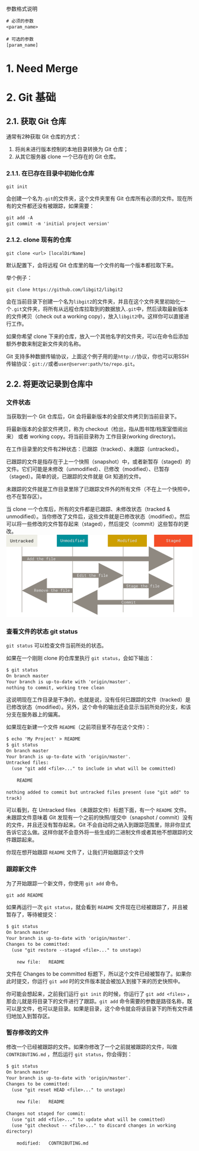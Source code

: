 参数格式说明
```shell
# 必须的参数
<param_name>

# 可选的参数
[param_name]
```

# 1. Need Merge

# 2. Git 基础

## 2.1. 获取 Git 仓库

通常有2种获取 Git 仓库的方式：
1. 将尚未进行版本控制的本地目录转换为 Git 仓库；
2. 从其它服务器 clone 一个已存在的 Git 仓库。

### 2.1.1. 在已存在目录中初始化仓库

```shell
git init
```

会创建一个名为`.git`的文件夹，这个文件夹里有 Git 仓库所有必须的文件。现在所有的文件都还没有被跟踪，如果需要：

```shell
git add -A
git commit -m 'initial project version'
```

### 2.1.2. clone 现有的仓库

```shell
git clone <url> [localDirName]
```
默认配置下，会将远程 Git 仓库里的每一个文件的每一个版本都拉取下来。

举个例子：
```shell
git clone https://github.com/libgit2/libgit2
```
会在当前目录下创建一个名为`libgit2`的文件夹，并且在这个文件夹里初始化一个`.git`文件夹，将所有从远程仓库拉取到的数据放入`.git`中，然后读取最新版本的文件拷贝（check out a working copy），放入`libgit2`中。这样你可以直接进行工作。

如果你希望 clone 下来的仓库，放入一个其他名字的文件夹，可以在命令后添加额外参数来制定新文件夹的名称。

Git 支持多种数据传输协议，上面这个例子用的是`http://`协议，你也可以用SSH传输协议：`git://`或者`user@server:path/to/repo.git`。

## 2.2. 将更改记录到仓库中

### 文件状态

当获取到一个 Git 仓库后，Git 会将最新版本的全部文件拷贝到当前目录下。

将最新版本的全部文件拷贝，称为 checkout（检出，指从图书馆/档案室借阅出来） 或者 working copy。将当前目录称为 工作目录(working directory)。

在工作目录里的文件有2种状态：已跟踪（tracked）、未跟踪（untracked）。

已跟踪的文件是指存在于上一个快照（snapshot）中，或者新暂存（staged）的文件。它们可能是未修改（unmodified）、已修改（modified）、已暂存（staged）。简单的说，已跟踪的文件就是 Git 知道的文件。

未跟踪的文件就是工作目录里除了已跟踪文件外的所有文件（不在上一个快照中，也不在暂存区）。

当 clone 一个仓库后，所有的文件都是已跟踪、未修改状态（tracked & unmodified）。当你修改了文件后，这些文件就是已修改状态（modified）。然后可以将一些修改的文件暂存起来（staged），然后提交（commit）这些暂存的更改。
![](lifecycle.png)

### 查看文件的状态 git status

`git status` 可以检查文件当前所处的状态。

如果在一个刚刚 clone 的仓库里执行 `git status`，会如下输出：

```shell
$ git status
On branch master
Your branch is up-to-date with 'origin/master'.
nothing to commit, working tree clean
```

这说明现在工作目录是干净的，也就是说，没有任何已跟踪的文件（tracked）是已修改状态（modified）。另外，这个命令的输出还会显示当前所处的分支，和该分支在服务器上的偏离。

如果现在新建一个文件 `README`（之前项目里不存在这个文件）：

```shell
$ echo 'My Project' > README
$ git status
On branch master
Your branch is up-to-date with 'origin/master'.
Untracked files:
  (use "git add <file>..." to include in what will be committed)

    README

nothing added to commit but untracked files present (use "git add" to track)
```

可以看到，在 Untracked files （未跟踪文件）标题下面，有一个 `README` 文件。未跟踪文件意味着 Git 发现有一个之前的快照/提交中（snapshot / commit）没有的文件，并且还没有暂存起来。Git 不会自动将之纳入到跟踪范围里，除非你显式告诉它这么做。这样你就不会意外将一些生成的二进制文件或者其他不想跟踪的文件跟踪起来。

你现在想开始跟踪 `README` 文件了，让我们开始跟踪这个文件

### 跟踪新文件

为了开始跟踪一个新文件，你使用 `git add` 命令。

```shell
git add README
```

如果再运行一次 `git status`，就会看到 `README` 文件现在已经被跟踪了，并且被暂存了，等待被提交：

```shell
$ git status
On branch master
Your branch is up-to-date with 'origin/master'.
Changes to be committed:
  (use "git restore --staged <file>..." to unstage)

    new file:   README
```

文件在 Changes to be committed 标题下，所以这个文件已经被暂存了。如果你此时提交，你运行 `git add` 时的文件版本就会被加入到接下来的历史快照中。

你可能会想起来，之前我们运行 `git init` 的时候，你运行了 `git add <files>` ，那会儿就是将目录下的文件进行了跟踪。`git add` 命令需要的参数是路径名称，既可以是文件，也可以是目录。如果是目录，这个命令就会将该目录下的所有文件递归地加入到暂存区。

### 暂存修改的文件

修改一个已经被跟踪的文件。如果你修改了一个之前就被跟踪的文件，叫做 `CONTRIBUTING.md` ，然后运行 `git status`，你会得到：

```shell
$ git status
On branch master
Your branch is up-to-date with 'origin/master'.
Changes to be committed:
  (use "git reset HEAD <file>..." to unstage)

    new file:   README

Changes not staged for commit:
  (use "git add <file>..." to update what will be committed)
  (use "git checkout -- <file>..." to discard changes in working directory)

    modified:   CONTRIBUTING.md
```





